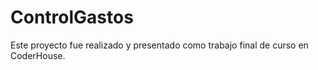 # ControlGastos
Este proyecto fue realizado y presentado como trabajo final de curso en CoderHouse.
